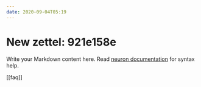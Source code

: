 ```yaml
---
date: 2020-09-04T05:19
---
```


# New zettel: 921e158e

Write your Markdown content here. Read [neuron documentation](https://neuron.zettel.page/2011404.html) for syntax help.

[[faq]]